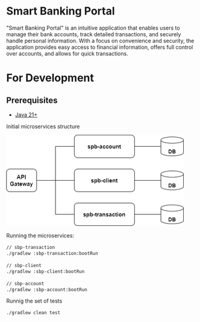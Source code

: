 # Smart Banking Portal
"Smart Banking Portal" is an intuitive application that enables users to manage their bank accounts, track detailed transactions, and securely handle personal information. With a focus on convenience and security, the application provides easy access to financial information, offers full control over accounts, and allows for quick transactions.

# For Development
## Prerequisites
- [Java 21+](https://adoptium.net/temurin/releases/)

Initial microservices structure

![sbp](./sbp.png)

Running the microservices:
```
// sbp-transaction
./gradlew :sbp-transaction:bootRun

// sbp-client
./gradlew :sbp-client:bootRun

// sbp-account
./gradlew :sbp-account:bootRun
```

Runnig the set of tests
```
./gradlew clean test
```